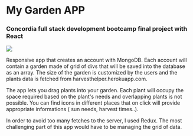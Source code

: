 # My Garden APP
### Concordia full stack development bootcamp final project with React

<img src="public/readmeSignIn.png">

Responsive app that creates an account with MongoDB. Each account will contain a garden made of grid of divs that will be saved into the database as an array. The size of the garden is customized by the users and the plants data is fetched from harvesthelper.herokuapp.com.

The app lets you drag plants into your garden. Each plant will occupy the space required based on the plant's needs and overlapping plants is not possible. 
You can find icons in different places that on click will provide appropriate informations ( sun needs, harvest times..).

In order to avoid too many fetches to the server, I used Redux. The most challenging part of this app would have to be managing the grid of data.
